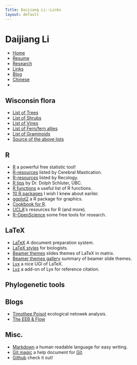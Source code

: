 ```yaml
---
Title: Daijiang Li::Links
layout: default
---
```




  <h1 class="sitename">Daijiang Li</h1>
  <ul class="nav pills">
  <li><a href="home.html" title = "Home"><i class="fa fa-home fa-fw"></i> Home</a></li>
  <li><a href="resume.html" title="Curriculumn Vitae"><i class="fa fa-book fa-fw"></i> Resume</a></li>
  <li><a href="research.html" title="Research"><i class="fa fa-flask fa-fw"></i> Research</a></li>
  <li class="active"><a href="links.html" title="Useful links"><i class="fa fa-suitcase fa-fw"></i> Links</a></li>
  <li><a href="/en/"><i class="fa fa-sitemap fa-fw"></i> Blog</a></li>
  <li><a href="/cn/"><i class="fa fa-sitemap fa-fw"></i> Chinese</a></li>
  <li><a href="README.html"><i class="fa fa-info-circle fa-fw"></i> </a></li>
</ul>

## Wisconsin flora
+ [List of Trees](http://daijiang.name/pdf/tree.txt)
+ [List of Shrubs](http://daijiang.name/pdf/shrub.txt)
+ [List of Vines](http://daijiang.name/pdf/vine.txt)
+ [List of Fern/fern allies](http://daijiang.name/pdf/fern_fern_allies.txt)
+ [List of Graminoids](http://daijiang.name/pdf/graminoids.txt)
+ [Source of the above lists](http://daijiang.name/en/2014/03/17/plant-growth-form-list-of-wi-plants/)


## R
+ [R](http://www.r-project.org/) a powerful free statistic tool!
+ [R-resources](http://www.cerebralmastication.com/r-resources/) listed by Cerebral Mastication.
+ [R-resources](http://schamberlain.github.com/R-esources.html) listed by Recology.
+ [R tips](http://www.zoology.ubc.ca/~schluter/R/) by Dr. Dolph Schluter, UBC.
+ [R functions](http://www.sr.bham.ac.uk/~ajrs/R/r-function_list.html/) a useful list of R functions.
+ [10 R packages](http://blog.yhathq.com/posts/10-R-packages-I-wish-I-knew-about-earlier.html) I wish I knew about eariler.
+ [ggplot2](http://docs.ggplot2.org/current/) a R package for graphics.
+ [Cookbook for R](http://www.cookbook-r.com/).
+ [UCLA](http://www.ats.ucla.edu/stat/r/)'s resources for R (and more).
+ [R-OpenScience](http://ropensci.org/packages/index.html) some free tools for research.

## LaTeX
+ [LaTeX](http://www.latex-project.org/) A document preparation system.
+ [LaTeX styles](http://schneider.ncifcrf.gov/latex.html) for biologists.
+ [Beamer themes](http://www.hartwork.org/beamer-theme-matrix/) slides themes of LaTeX in matrix.
+ [Beamer themes gallery](http://deic.uab.es/~iblanes/beamer_gallery/) summary of beamer slide themes.
+ [Lyx](http://www.lyx.org/) a nice UGI of LaTeX.
+ [Lyz](https://github.com/willsALMANJ/lyz) a add-on of Lyx for reference citation.

## Phylogenetic tools

## Blogs
+ [Timothee Poisot](http://timotheepoisot.fr/) ecological netowek analysis.
+ [The EEB & Flow](http://evol-eco.blogspot.ca/) 

## Misc.
+ [Markdown](http://daringfireball.net/projects/markdown/syntax) a human readable language for easy writing.
+ [Git magic](http://www-cs-students.stanford.edu/~blynn/gitmagic/) a help document for [Git](http://git-scm.com/).
+ [Github](https://github.com/) check it out!

